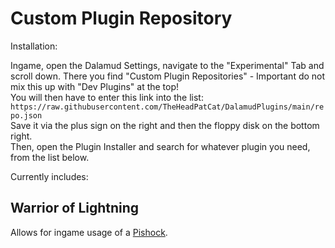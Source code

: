# Custom Plugin Repository

Installation:

Ingame, open the Dalamud Settings, navigate to the "Experimental" Tab and scroll down. There you find "Custom Plugin Repositories" - Important do not mix this up with "Dev Plugins" at the top!  
You will then have to enter this link into the list:  
`https://raw.githubusercontent.com/TheHeadPatCat/DalamudPlugins/main/repo.json`  
Save it via the plus sign on the right and then the floppy disk on the bottom right.  
Then, open the Plugin Installer and search for whatever plugin you need, from the list below.


Currently includes:

## Warrior of Lightning  
  Allows for ingame usage of a [Pishock](https://pishock.com/#/).
